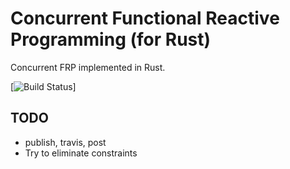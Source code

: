 # Concurrent Functional Reactive Programming (for Rust)

Concurrent FRP implemented in Rust.

[![Build Status](https://travis-ci.org/kerinin/cfrp-rs.svg)]


## TODO

* publish, travis, post
* Try to eliminate constraints
